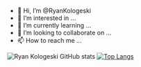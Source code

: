 - 👋 Hi, I’m @RyanKologeski
- 👀 I’m interested in ...
- 🌱 I’m currently learning ...
- 💞️ I’m looking to collaborate on ...
- 📫 How to reach me ...

<!---
RyanKologeski/RyanKologeski is a ✨ special ✨ repository because its `README.md` (this file) appears on your GitHub profile.
You can click the Preview link to take a look at your changes.
--->
![Ryan Kologeski GitHub stats](https://github-readme-stats.vercel.app/api?username=anuraghazra&show_icons=true&theme=radical)
[![Top Langs](https://github-readme-stats.vercel.app/api/top-langs/?username=anuraghazra&layout=compact)](https://github.com/anuraghazra/github-readme-stats)
